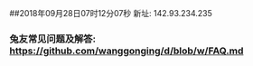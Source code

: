 ##2018年09月28日07时12分07秒 新址: 142.93.234.235
### 兔友常见问题及解答: https://github.com/wanggonging/d/blob/w/FAQ.md
